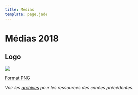 ```yaml
---
title: Médias
template: page.jade
---
```


# Médias 2018

## Logo

[![](/img/logo.png)](assets/expepol-logo.png)

[Format PNG](assets/expepol-logo.png)

<!--
## Affiche

[![](assets/expepol-2018-affiche-small.png)](assets/expepol-2018-affiche.png)

[Format PNG](assets/expepol-2018-affiche.png) - [Format PDF](assets/expepol-2018-affiche.pdf)

## Programme

[![](assets/expepol-2018-programme-small.png)](assets/expepol-2018-programme.pdf)

[Format PDF](assets/expepol-2018-programme.pdf) -->

*Voir les [archives](/archives/) pour les ressources des années précédentes.*
